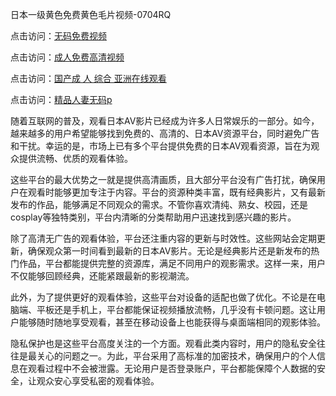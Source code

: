 日本一级黄色免费黄色毛片视频-0704RQ

点击访问：<a href="https://vassv.pages.dev/">无码免费视频</a>

点击访问：<a href="https://gsd-agv.pages.dev/">成人免费高清视频</a>

点击访问：<a href="https://gda-c7m.pages.dev/">国产成 人 综合 亚洲在线观看</a>

点击访问：<a href="https://tfda.pages.dev/">精品人妻无码p</a>

随着互联网的普及，观看日本AV影片已经成为许多人日常娱乐的一部分。如今，越来越多的用户希望能够找到免费的、高清的、日本AV资源平台，同时避免广告和干扰。幸运的是，市场上已有多个平台提供免费的日本AV观看资源，旨在为观众提供流畅、优质的观看体验。

这些平台的最大优势之一就是提供高清画质，且大部分平台没有广告打扰，确保用户在观看时能够更加专注于内容。平台的资源种类丰富，既有经典影片，又有最新发布的作品，能够满足不同观众的需求。不管你喜欢清纯、熟女、校园，还是cosplay等独特类别，平台内清晰的分类帮助用户迅速找到感兴趣的影片。

除了高清无广告的观看体验，平台还注重内容的更新与时效性。这些网站会定期更新，确保观众第一时间看到最新的日本AV影片。无论是经典影片还是新发布的热门作品，平台都能提供完整的资源库，满足不同用户的观影需求。这样一来，用户不仅能够回顾经典，还能紧跟最新的影视潮流。

此外，为了提供更好的观看体验，这些平台对设备的适配也做了优化。不论是在电脑端、平板还是手机上，平台都能保证视频播放流畅，几乎没有卡顿问题。这让用户能够随时随地享受观看，甚至在移动设备上也能获得与桌面端相同的观影体验。

隐私保护也是这些平台高度关注的一个方面。观看此类内容时，用户的隐私安全往往是最关心的问题之一。为此，平台采用了高标准的加密技术，确保用户的个人信息在观看过程中不会被泄露。无论用户是否登录账户，平台都能保障个人数据的安全，让观众安心享受私密的观看体验。

<span style="display:none;">[Canonical link](https://github.com/Q20250704/so3 ）</span>
